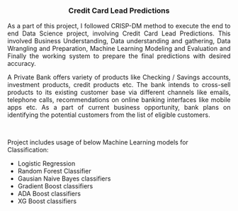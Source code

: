 <h3 align="center">Credit Card Lead Predictions</h3>


<p align="justify">As a part of this project, I followed CRISP-DM method to execute the end to end Data Science project, involving Credit Card Lead Predictions. This involved Business Understanding, Data understanding and gathering, Data Wrangling and Preparation, Machine Learning Modeling and Evaluation and Finally the working system to prepare the final predictions with desired accuracy.

<p align="justify">A Private Bank offers variety of products like Checking / Savings accounts, investment products, credit products etc. The bank intends to cross-sell products to its existing customer base via different channels like emails, telephone calls, recommendations on online banking interfaces like mobile apps etc. As a part of current business opportunity, bank plans on identifying the potential customers from the list of eligible customers. </p>

<br/>

<p>Project includes usage of below Machine Learning models for Classification:</p>
<ul style="list-style-type:disc;">
  <li>Logistic Regression</li>
  <li>Random Forest Classifier</li>
  <li>Gausian Naive Bayes classifiers</li>
  <li>Gradient Boost classifiers</li>
  <li>ADA Boost classifiers</li>
  <li>XG Boost classifiers</li>
</ul>

